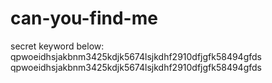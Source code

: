 # can-you-find-me
secret keyword below:
qpwoeidhsjakbnm3425kdjk5674lsjkdhf2910dfjgfk58494gfds
qpwoeidhsjakbnm3425kdjk5674lsjkdhf2910dfjgfk58494gfds